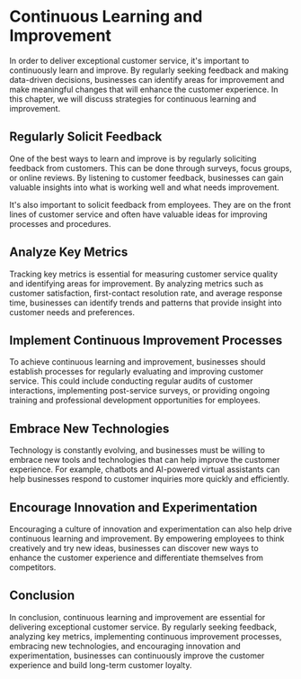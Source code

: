 Continuous Learning and Improvement
===============================================================================================

In order to deliver exceptional customer service, it's important to continuously learn and improve. By regularly seeking feedback and making data-driven decisions, businesses can identify areas for improvement and make meaningful changes that will enhance the customer experience. In this chapter, we will discuss strategies for continuous learning and improvement.

Regularly Solicit Feedback
--------------------------

One of the best ways to learn and improve is by regularly soliciting feedback from customers. This can be done through surveys, focus groups, or online reviews. By listening to customer feedback, businesses can gain valuable insights into what is working well and what needs improvement.

It's also important to solicit feedback from employees. They are on the front lines of customer service and often have valuable ideas for improving processes and procedures.

Analyze Key Metrics
-------------------

Tracking key metrics is essential for measuring customer service quality and identifying areas for improvement. By analyzing metrics such as customer satisfaction, first-contact resolution rate, and average response time, businesses can identify trends and patterns that provide insight into customer needs and preferences.

Implement Continuous Improvement Processes
------------------------------------------

To achieve continuous learning and improvement, businesses should establish processes for regularly evaluating and improving customer service. This could include conducting regular audits of customer interactions, implementing post-service surveys, or providing ongoing training and professional development opportunities for employees.

Embrace New Technologies
------------------------

Technology is constantly evolving, and businesses must be willing to embrace new tools and technologies that can help improve the customer experience. For example, chatbots and AI-powered virtual assistants can help businesses respond to customer inquiries more quickly and efficiently.

Encourage Innovation and Experimentation
----------------------------------------

Encouraging a culture of innovation and experimentation can also help drive continuous learning and improvement. By empowering employees to think creatively and try new ideas, businesses can discover new ways to enhance the customer experience and differentiate themselves from competitors.

Conclusion
----------

In conclusion, continuous learning and improvement are essential for delivering exceptional customer service. By regularly seeking feedback, analyzing key metrics, implementing continuous improvement processes, embracing new technologies, and encouraging innovation and experimentation, businesses can continuously improve the customer experience and build long-term customer loyalty.
